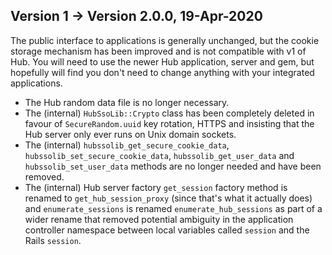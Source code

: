 ## Version 1 -> Version 2.0.0, 19-Apr-2020

The public interface to applications is generally unchanged, but the cookie storage mechanism has been improved and is not compatible with v1 of Hub. You will need to use the newer Hub application, server and gem, but hopefully will find you don't need to change anything with your integrated applications.

* The Hub random data file is no longer necessary.
* The (internal) `HubSsoLib::Crypto` class has been completely deleted in favour of `SecureRandom.uuid` key rotation, HTTPS and insisting that the Hub server only ever runs on Unix domain sockets.
* The (internal) `hubssolib_get_secure_cookie_data`, `hubssolib_set_secure_cookie_data`, `hubssolib_get_user_data` and `hubssolib_set_user_data` methods are no longer needed and have been removed.
* The (internal) Hub server factory `get_session` factory method is renamed to `get_hub_session_proxy` (since that's what it actually does) and `enumerate_sessions` is renamed `enumerate_hub_sessions` as part of a wider rename that removed potential ambiguity in the application controller namespace between local variables called `session` and the Rails `session`.
